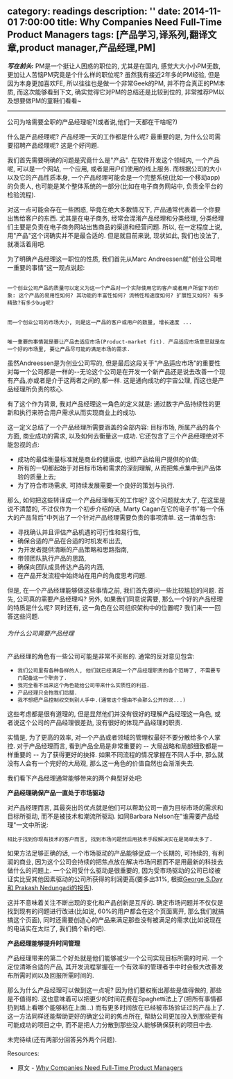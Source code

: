 category: readings
description: ''
date: 2014-11-01 7:00:00
title: Why Companies Need Full-Time Product Managers
tags: [产品学习,译系列,翻译文章,product manager,产品经理,PM]
---

<strong><em>写在前头:</em></strong> PM是一个挺让人困惑的职位的, 尤其是在国内, 感觉大大小小PM无数, 更加让人苦恼PM究竟是个什么样的职位呢? 虽然我有接近2年多的PM经验, 但是因为本身更加喜欢FE, 所以往往也是做一个非常Geek的PM, 并不符合真正的PM本质, 而这次能够看到下文, 确实觉得它对PM的总结还是比较到位的, 非常推荐PM以及想要做PM的童鞋们看看~
<hr>

公司为啥需要全职的产品经理呢?(或者说,他们一天都在干啥呢?)

<p>什么是产品经理呢? 产品经理一天的工作都是什么呢? 最重要的是, 为什么公司需要招聘产品经理呢? 这是个好问题.</p>

<p>我们首先需要明确的问题是究竟什么是"产品". 在软件开发这个领域内, 一个产品呢, 可以是一个网站, 一个应用, 或者是用户们使用的线上服务. 而根据公司的大小以及它的产品性质本身, 一个产品经理可能会是一个完整系统(比如一个移动app)的负责人, 也可能是某个整体系统的一部分(比如在电子商务网站中, 负责全平台的检验流程).</p>

<p>对这一点可能会存在一些困惑, 毕竟在绝大多数情况下, 产品通常代表着一个你要出售给客户的东西. 尤其是在电子商务, 经常会混淆产品经理和分类经理, 分类经理们主要是负责在电子商务网站出售商品的渠道和经营问题. 所以, 在一定程度上说, 用"产品"这个词确实并不是最合适的. 但是就目前来说, 现状如此, 我们也没法了, 就凑活着用吧.</p>

<p>为了明确产品经理这一职位的性质, 我们首先从Marc Andreessen就"创业公司唯一重要的事情"这一观点说起:</p>

<p><code>
一个创业公司产品的质量可以定义为这一个产品对一个实际使用它的客户或者用户所留下的印象: 这个产品的易用性如何? 其功能的丰富性如何? 流畅性和速度如何? 扩展性又如何? 有多精致?有多少bug呢?
</code></p>

<p><code>
而一个创业公司的市场大小, 则是这一产品的客户或用户的数量, 增长速度 ...
</code></p>

<p><code>
唯一重要的事情就是要让产品去适应市场(Product-market fit). 产品适应市场意思就是在一个好的市场里, 要让产品尽可能的满足市场的需求. 
</code></p>

<p>虽然Andreessen是为创业公司写的, 但是最后这段关于"产品适应市场"的重要性对每一个公司都是一样的--无论这个公司是在开发一个新产品还是说去改善一个现有产品,亦或者是介于这两者之间的,都一样. 这是通向成功的宇宙公理, 而这也是产品经理所负责的核心.</p>

<p>有了这个作为背景, 我对产品经理这一角色的定义就是: 通过数字产品持续性的更新和执行来符合用户需求从而实现商业上的成功.</p>

<p>这一定义总结了一个产品经理所需要涵盖的全部内容: 目标市场, 所属产品的各个方面, 商业成功的需求, 以及如何去衡量这一成功. 它还包含了三个产品经理绝对不能忽视的点:</p>

<ul>
<li>成功的最佳衡量标准就是商业的健康度, 也即产品给用户提供的价值;</li>
<li>所有的一切都起始于对目标市场和需求的深刻理解, 从而把焦点集中到产品体验的质量上去;</li>
<li>为了符合市场需求, 可持续发展需要一个良好的策划与执行.</li>
</ul>

<p>那么, 如何把这些转译成一个产品经理每天的工作呢? 这个问题就太大了, 在这里是说不清楚的, 不过仅作为一个初步介绍的话, Marty Cagan在它的电子书"每一个伟大的产品背后"中列出了一个针对产品经理需要负责的事项清单. 这一清单包含:</p>

<ul>
<li>寻找确认并且评估产品机遇的可行性和易行性,</li>
<li>确保合适的产品在合适的时机发布出去,</li>
<li>为开发者提供清晰的产品策略和思路指南,</li>
<li>带领团队执行产品的思路,</li>
<li>确保向团队成员传达产品的内涵,</li>
<li>在产品开发流程中始终站在用户的角度思考问题.</li>
</ul>

<p>但是, 在一个产品经理能够做这些事情之前, 我们首先要问一些比较尴尬的问题. 首先, 公司真的需要产品经理吗? 另外, 如果我们同意说需要, 那么一个好的产品经理的特质是什么呢? 同时还有, 这一角色在公司组织架构中的位置呢? 我们来一一回答这些问题.</p>

<h6>为什么公司需要产品经理</h6>

<p>产品经理的角色有一些公司可能是非常不买账的. 通常的反对意见包含:</p>

<ul>
<li><code>我们公司里有各种各样的人, 他们就已经满足一个产品经理职责的各个范畴了, 不需要专门配备这一个职务了.</code></li>
<li><code>我完全看不出来这个角色能给公司带来什么实质性的利益.</code></li>
<li><code>产品经理只会拖我们后腿.</code></li>
<li><code>我不想把产品控制权交到别人手中.(通常这个理由不会那么公开的说...)</code></li>
</ul>

<p>这些考虑都是很有道理的, 但是显然他们并没有很好的理解产品经理这一角色, 或者说这个公司的产品经理很差劲, 没有很好的体现产品经理的职责.</p>

<p>实情是, 为了更高的效率, 对一个产品或者领域的管理权最好不要分散给多个人掌控. 对于产品经理而言, 看到产品全局是非常重要的 -- 大局战略和局部细致都是一样重要的 -- 为了获得更好的抉择. 如果不同流程的情况掌握在不同人手中, 那么就没有人会有一个完好的大局观, 那么这一角色的价值自然也会渐渐失去.</p>

<p>我们看下产品经理通常能够带来的两个典型好处吧:</p>

<p><strong>产品经理确保产品一直处于市场驱动</strong></p>

<p>对产品经理而言, 其最突出的优点就是他们可以帮助公司一直为目标市场的需求和目标所驱动, 而不是被技术和潮流所驱动. 如同Barbara Nelson在"谁需要产品经理"一文中所说:</p>

<p><code>相比于找到你现有技术的客户而言, 找到市场问题然后用技术手段解决实在是简单太多了.</code></p>

<p>如果方法足够正确的话, 一个市场驱动的产品能够促成一个长期的, 可持续的, 有利润的商业, 因为这个公司会持续的把焦点放在解决市场问题而不是用最新的科技去做什么的问题上. 一个公司受什么驱动是很重要的, 因为受市场驱动的公司已经被证实比受其他因素驱动的公司所获得的利润更高(要多出31%, 根据<a href="http://www.jstor.org/stable/1252267">George S.Day 和 Prakash Nedungadi的报告</a>).</p>

<p>这并不意味着关注不断出现的变化和产品创新是互斥的. 确定市场问题并不仅仅是找到现有的问题进行改进(比如说, 60%的用户都会在这个页面离开, 那么我们就搞搞这个页面), 同时还需要创造心的产品来满足那些没有被满足的需求(比如说现在的电话实在太烂了, 我们搞个新的吧).</p>

<p><strong>产品经理能够提升时间管理</strong></p>

<p>产品经理带来的第二个好处就是他们能够减少一个公司实现目标所需的时间. 一个定位清晰合适的产品, 其开发流程掌握在一个有效率的管理者手中时会极大改善发布所需时间以及回报所需时间的.</p>

<p>那么为什么产品经理可以做到这一点呢? 因为他们要权衡出那些是值得做的, 那些是不值得的. 这也意味着可以把更少的时间花费在Spaghetti法上了(把所有事情都扔到墙上看哪个能够粘在上面...) 而有更多时间放在已经被市场验证过的产品上了. 这一方法同样还能帮助更好的确定公司的焦点所在, 帮助公司更加投入到那些更有可能成功的项目之中, 而不是把人力分散到那些没人能够确保获利的项目中去.</p>

<p>未完待续(还有两部分回答另外两个问题).</p>

<p>Resources:</p>

<ul>
<li>原文 - <a href="http://www.smashingmagazine.com/2014/09/17/why-companies-need-full-time-product-managers/">Why Companies Need Full-Time Product Managers </a></li>
</ul>
